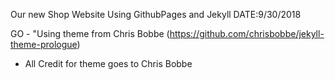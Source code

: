 Our new Shop Website Using GithubPages and Jekyll DATE:9/30/2018








GO - "Using theme from Chris Bobbe (https://github.com/chrisbobbe/jekyll-theme-prologue) 
   - All Credit for theme goes to Chris Bobbe
   
   
